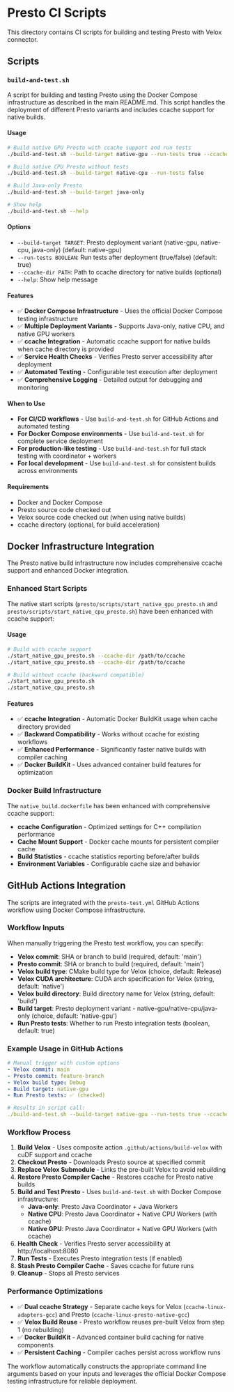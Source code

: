 # Presto CI Scripts

This directory contains CI scripts for building and testing Presto with Velox connector.

## Scripts

### `build-and-test.sh`

A script for building and testing Presto using the Docker Compose infrastructure as described in the main README.md. This script handles the deployment of different Presto variants and includes ccache support for native builds.

#### Usage

```bash
# Build native GPU Presto with ccache support and run tests
./build-and-test.sh --build-target native-gpu --run-tests true --ccache-dir /path/to/ccache

# Build native CPU Presto without tests
./build-and-test.sh --build-target native-cpu --run-tests false

# Build Java-only Presto
./build-and-test.sh --build-target java-only

# Show help
./build-and-test.sh --help
```

#### Options

- `--build-target TARGET`: Presto deployment variant (native-gpu, native-cpu, java-only) (default: native-gpu)
- `--run-tests BOOLEAN`: Run tests after deployment (true/false) (default: true)
- `--ccache-dir PATH`: Path to ccache directory for native builds (optional)
- `--help`: Show help message

#### Features

- ✅ **Docker Compose Infrastructure** - Uses the official Docker Compose testing infrastructure
- ✅ **Multiple Deployment Variants** - Supports Java-only, native CPU, and native GPU workers
- ✅ **ccache Integration** - Automatic ccache support for native builds when cache directory is provided
- ✅ **Service Health Checks** - Verifies Presto server accessibility after deployment
- ✅ **Automated Testing** - Configurable test execution after deployment
- ✅ **Comprehensive Logging** - Detailed output for debugging and monitoring

#### When to Use

- **For CI/CD workflows** - Use `build-and-test.sh` for GitHub Actions and automated testing
- **For Docker Compose environments** - Use `build-and-test.sh` for complete service deployment
- **For production-like testing** - Use `build-and-test.sh` for full stack testing with coordinator + workers
- **For local development** - Use `build-and-test.sh` for consistent builds across environments

#### Requirements

- Docker and Docker Compose
- Presto source code checked out
- Velox source code checked out (when using native builds)
- ccache directory (optional, for build acceleration)

## Docker Infrastructure Integration

The Presto native build infrastructure now includes comprehensive ccache support and enhanced Docker integration.

### Enhanced Start Scripts

The native start scripts (`presto/scripts/start_native_gpu_presto.sh` and `presto/scripts/start_native_cpu_presto.sh`) have been enhanced with ccache support:

#### Usage
```bash
# Build with ccache support
./start_native_gpu_presto.sh --ccache-dir /path/to/ccache
./start_native_cpu_presto.sh --ccache-dir /path/to/ccache

# Build without ccache (backward compatible)
./start_native_gpu_presto.sh
./start_native_cpu_presto.sh
```

#### Features
- ✅ **ccache Integration** - Automatic Docker BuildKit usage when cache directory provided
- ✅ **Backward Compatibility** - Works without ccache for existing workflows
- ✅ **Enhanced Performance** - Significantly faster native builds with compiler caching
- ✅ **Docker BuildKit** - Uses advanced container build features for optimization

### Docker Build Infrastructure

The `native_build.dockerfile` has been enhanced with comprehensive ccache support:

- **ccache Configuration** - Optimized settings for C++ compilation performance
- **Cache Mount Support** - Docker cache mounts for persistent compiler cache
- **Build Statistics** - ccache statistics reporting before/after builds
- **Environment Variables** - Configurable cache size and behavior

## GitHub Actions Integration

The scripts are integrated with the `presto-test.yml` GitHub Actions workflow using Docker Compose infrastructure.

### Workflow Inputs

When manually triggering the Presto test workflow, you can specify:

- **Velox commit**: SHA or branch to build (required, default: 'main')
- **Presto commit**: SHA or branch to build (required, default: 'main')  
- **Velox build type**: CMake build type for Velox (choice, default: Release)
- **Velox CUDA architecture**: CUDA arch specification for Velox (string, default: 'native')
- **Velox build directory**: Build directory name for Velox (string, default: 'build')
- **Build target**: Presto deployment variant - native-gpu/native-cpu/java-only (choice, default: 'native-gpu')
- **Run Presto tests**: Whether to run Presto integration tests (boolean, default: true)

### Example Usage in GitHub Actions

```yaml
# Manual trigger with custom options
- Velox commit: main
- Presto commit: feature-branch
- Velox build type: Debug
- Build target: native-gpu
- Run Presto tests: ✅ (checked)

# Results in script call:
./build-and-test.sh --build-target native-gpu --run-tests true --ccache-dir /workspace/ccache
```

### Workflow Process

1. **Build Velox** - Uses composite action `.github/actions/build-velox` with cuDF support and ccache
2. **Checkout Presto** - Downloads Presto source at specified commit  
3. **Replace Velox Submodule** - Links the pre-built Velox to avoid rebuilding
4. **Restore Presto Compiler Cache** - Restores ccache for Presto native builds
5. **Build and Test Presto** - Uses `build-and-test.sh` with Docker Compose infrastructure:
   - **Java-only**: Presto Java Coordinator + Java Workers
   - **Native CPU**: Presto Java Coordinator + Native CPU Workers (with ccache)
   - **Native GPU**: Presto Java Coordinator + Native GPU Workers (with ccache)
6. **Health Check** - Verifies Presto server accessibility at http://localhost:8080
7. **Run Tests** - Executes Presto integration tests (if enabled)
8. **Stash Presto Compiler Cache** - Saves ccache for future runs
9. **Cleanup** - Stops all Presto services

### Performance Optimizations

- ✅ **Dual ccache Strategy** - Separate cache keys for Velox (`ccache-linux-adapters-gcc`) and Presto (`ccache-linux-presto-native-gcc`)
- ✅ **Velox Build Reuse** - Presto workflow reuses pre-built Velox from step 1 (no rebuilding)
- ✅ **Docker BuildKit** - Advanced container build caching for native components
- ✅ **Persistent Caching** - Compiler caches persist across workflow runs

The workflow automatically constructs the appropriate command line arguments based on your inputs and leverages the official Docker Compose testing infrastructure for reliable deployment.